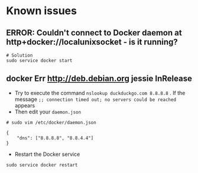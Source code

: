 # Known issues

## ERROR: Couldn't connect to Docker daemon at http+docker://localunixsocket - is it running?

```text
# Solution
sudo service docker start
```

## docker Err http://deb.debian.org jessie InRelease

* Try to execute the command `nslookup duckduckgo.com 8.8.8.8` . If the message `;; connection timed out; no servers could be reached` appears 
* Then edit your `daemon.json`

```text
# sudo vim /etc/docker/daemon.json

{
    "dns": ["8.8.8.8", "8.8.4.4"]
}
```

* Restart the Docker service

```text
sudo service docker restart
```


